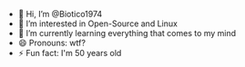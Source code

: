 - 👋 Hi, I’m @Biotico1974
- 👀 I’m interested in Open-Source and Linux
- 🌱 I’m currently learning everything that comes to my mind
- 😄 Pronouns: wtf?
- ⚡ Fun fact: I'm 50 years old

<!---
Biotico1974/Biotico1974 is a ✨ special ✨ repository because its `README.md` (this file) appears on your GitHub profile.
You can click the Preview link to take a look at your changes.
--->
